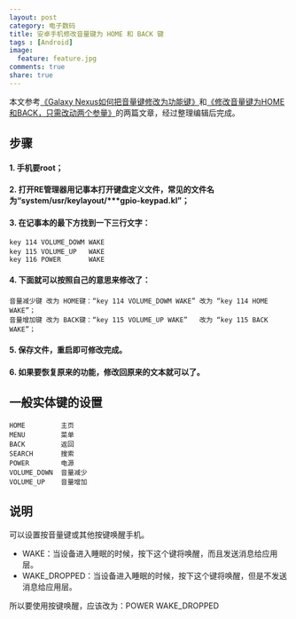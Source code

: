 ```yaml
---
layout: post
category: 电子数码
title: 安卓手机修改音量键为 HOME 和 BACK 键
tags : [Android]
image:
  feature: feature.jpg
comments: true
share: true
---
```



本文参考[《Galaxy Nexus如何把音量键修改为功能键》](http://samsung.anqu.com/xinshou_263/12733)和[《修改音量键为HOME和BACK，只需改动两个参量》](http://benyouhui.it168.com/thread-2224793-1-1.html)的两篇文章，经过整理编辑后完成。


步骤
----

#### 1. 手机要root；

#### 2. 打开RE管理器用记事本打开键盘定义文件，常见的文件名为“system/usr/keylayout/***gpio-keypad.kl”；

#### 3. 在记事本的最下方找到一下三行文字：

    key 114 VOLUME_DOWM WAKE
    key 115 VOLUME_UP   WAKE  　　　
    key 116 POWER       WAKE

#### 4. 下面就可以按照自己的意思来修改了：

    音量减少键 改为 HOME键：“key 114 VOLUME_DOWM WAKE” 改为 “key 114 HOME WAKE”；
    音量增加键 改为 BACK键：“key 115 VOLUME_UP WAKE”   改为 “key 115 BACK WAKE”；

#### 5. 保存文件，重启即可修改完成。

#### 6. 如果要恢复原来的功能，修改回原来的文本就可以了。

一般实体键的设置
----------------

    HOME         主页
    MENU         菜单
    BACK         返回
    SEARCH       搜索
    POWER        电源
    VOLUME_DOWN  音量减少
    VOLUME_UP    音量增加

说明
----

可以设置按音量键或其他按键唤醒手机。

* WAKE：当设备进入睡眠的时候，按下这个键将唤醒，而且发送消息给应用层。
* WAKE_DROPPED：当设备进入睡眠的时候，按下这个键将唤醒，但是不发送消息给应用层。

所以要使用按键唤醒，应该改为：POWER   WAKE_DROPPED



